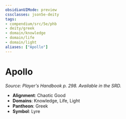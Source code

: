 ```yaml
---
obsidianUIMode: preview
cssclasses: json5e-deity
tags:
- compendium/src/5e/phb
- deity/greek
- domain/knowledge
- domain/life
- domain/light
aliases: ["Apollo"]
---
```

# Apollo
*Source: Player's Handbook p. 298. Available in the SRD.* 

- **Alignment**: Chaotic Good
- **Domains**: Knowledge, Life, Light
- **Pantheon**: Greek
- **Symbol**: Lyre